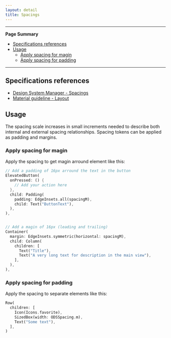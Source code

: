 ```yaml
---
layout: detail
title: Spacings
---
```

---

**Page Summary**

* [Specifications references](#specifications-references)
* [Usage](#usage)
  * [Apply spacing for magin](#apply-spacing-for-margin)
  * [Apply spacing for padding](#apply-spacing-for-padding)
  
---

## Specifications references

- [Design System Manager - Spacings]()
- [Material guideline - Layout](https://m3.material.io/foundations/layout/understanding-layout/spacing)

## Usage 

The spacing scale increases in small increments needed to describe both internal and external spacing relationships. Spacing tokens can be applied as padding and margins.

### Apply spacing for magin

Apply the spacing to get magin arround element like this:

``` dart
// Add a padding of 16px arround the text in the button
ElevatedButton(
  onPressed: () {
    // Add your action here
  },
  child: Padding(
    padding: EdgeInsets.all(spacingM),
    child: Text("ButtonText"),
  ),
),


// Add a magin of 16px (leading and trailing)
Container(
  margin: EdgeInsets.symmetric(horizontal: spacingM),
  child: Column(
    children: [
      Text("Title"),
      Text("A very long text for description in the main view"),
    ],
  ),
),


```

### Apply spacing for padding

Apply the spacing to separate elements like this:

``` dart
Row(
  children: [
    Icon(Icons.favorite),
    SizedBox(width: ODSSpacing.m),
    Text("Some text"),
  ],
)
```
